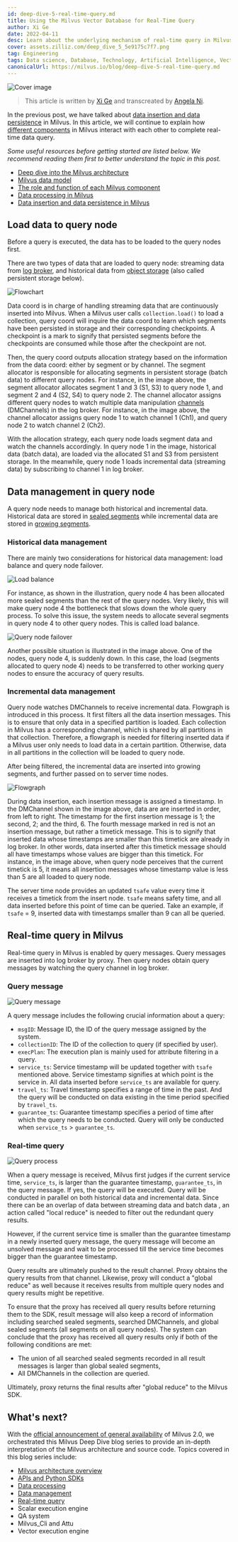 ```yaml
---
id: deep-dive-5-real-time-query.md
title: Using the Milvus Vector Database for Real-Time Query
author: Xi Ge
date: 2022-04-11
desc: Learn about the underlying mechanism of real-time query in Milvus.
cover: assets.zilliz.com/deep_dive_5_5e9175c7f7.png
tag: Engineering
tags: Data science, Database, Technology, Artificial Intelligence, Vector Management
canonicalUrl: https://milvus.io/blog/deep-dive-5-real-time-query.md
---
```


![Cover image](https://assets.zilliz.com/deep_dive_5_5e9175c7f7.png "Real-time query in Milvus.")

> This article is written by [Xi Ge](https://github.com/xige-16) and transcreated by [Angela Ni](https://www.linkedin.com/in/yiyun-n-2aa713163/).

In the previous post, we have talked about [data insertion and data persistence](https://milvus.io/blog/deep-dive-4-data-insertion-and-data-persistence.md) in Milvus. In this article, we will continue to explain how [different components](https://milvus.io/blog/deep-dive-1-milvus-architecture-overview.md) in Milvus interact with each other to complete real-time data query.

*Some useful resources before getting started are listed below. We recommend reading them first to better understand the topic in this post.*
- [Deep dive into the Milvus architecture](https://milvus.io/blog/deep-dive-1-milvus-architecture-overview.md)
- [Milvus data model](https://milvus.io/blog/deep-dive-1-milvus-architecture-overview.md#Data-Model)
- [The role and function of each Milvus component](https://milvus.io/docs/v2.0.x/four_layers.md)
- [Data processing in Milvus](https://milvus.io/blog/deep-dive-3-data-processing.md)
- [Data insertion and data persistence in Milvus](https://milvus.io/blog/deep-dive-4-data-insertion-and-data-persistence.md)

## Load data to query node

Before a query is executed, the data has to be loaded to the query nodes first.

There are two types of data that are loaded to query node: streaming data from [log broker](https://milvus.io/docs/v2.0.x/four_layers.md#Log-broker), and historical data from [object storage](https://milvus.io/docs/v2.0.x/four_layers.md#Object-storage) (also called persistent storage below).

![Flowchart](https://assets.zilliz.com/flowchart_b1c51dfdaa.png "A flowchart of loading data to query node.")

Data coord is in charge of handling streaming data that are continuously inserted into Milvus. When a Milvus user calls `collection.load()` to load a collection, query coord will inquire the data coord to learn which segments have been persisted in storage and their corresponding checkpoints. A checkpoint is a mark to signify that persisted segments before the checkpoints are consumed while those after the checkpoint are not.

Then, the query coord outputs allocation strategy based on the information from the data coord: either by segment or by channel. The segment allocator is responsible for allocating segments in persistent storage  (batch data) to different query nodes. For instance, in the image above, the segment allocator allocates segment 1 and 3 (S1, S3) to query node 1, and segment 2 and 4 (S2, S4) to query node 2. The channel allocator assigns different query nodes to watch multiple data manipulation [channels](https://milvus.io/docs/v2.0.x/data_processing.md#Data-insertion) (DMChannels) in the log broker. For instance, in the image above, the channel allocator assigns query node 1 to watch  channel 1 (Ch1), and query node 2 to watch channel 2 (Ch2).

With the allocation strategy, each query node loads segment data and watch the channels accordingly. In query node 1 in the image, historical data (batch data), are loaded via the allocated S1 and S3 from persistent storage. In the meanwhile, query node 1 loads incremental data (streaming data) by subscribing to channel 1 in log broker. 

## Data management in query node

A query node needs to manage both historical and incremental data. Historical data are stored in [sealed segments](https://milvus.io/blog/deep-dive-4-data-insertion-and-data-persistence.md#Sealed-segment) while incremental data are stored in [growing segments](https://milvus.io/blog/deep-dive-4-data-insertion-and-data-persistence.md#Growing-segment).

### Historical data management

There are mainly two considerations for historical data management: load balance and query node failover.

![Load balance](https://assets.zilliz.com/load_balance_c77e22bb5c.png "Load balance.")

For instance, as shown in the illustration, query node 4 has been allocated more sealed segments than the rest of the query nodes. Very likely, this will make query node 4 the bottleneck that slows down the whole query process. To solve this issue, the system needs to allocate several segments in query node 4 to other query nodes. This is called load balance.

![Query node failover](https://assets.zilliz.com/Query_node_failover_3278c0e307.png "Query node failover.")

Another possible situation is illustrated in the image above. One of the nodes, query node 4, is suddenly down. In this case, the load (segments allocated to query node 4) needs to be transferred to other working query nodes to ensure the accuracy of query results.

### Incremental data management

Query node watches DMChannels to receive incremental data. Flowgraph is introduced in this process. It first filters all the data insertion messages. This is to ensure that only data in a specified partition is loaded. Each collection in Milvus has a corresponding channel, which is shared by all partitions in that collection. Therefore, a flowgraph is needed for filtering inserted data if a Milvus user only needs to load data in a certain partition. Otherwise, data in all partitions in the collection will be loaded to query node. 

After being filtered, the incremental data are inserted into growing segments, and further passed on to server time nodes.

![Flowgraph](https://assets.zilliz.com/flow_graph_dc58651367.png "Flow graph in the process of streaming data insertion.")

During data insertion, each insertion message is assigned a timestamp. In the DMChannel shown in the image above, data are are inserted in order, from left to right. The timestamp for the first insertion message is 1; the second, 2; and the third, 6. The fourth message marked in red is not an insertion message, but rather a timetick message. This is to signify that inserted data whose timestamps are smaller than this timetick are already in log broker. In other words, data inserted after this timetick message should all have timestamps whose values are bigger than this timetick. For instance, in the image above, when query node perceives that the current timetick is 5, it means all insertion messages whose timestamp value is less than 5 are all loaded to query node. 

The server time node provides an updated `tsafe` value every time it receives a timetick from the insert node. `tsafe` means safety time, and all data inserted before this point of time can be queried. Take an example, if `tsafe` = 9, inserted data with timestamps smaller than 9 can all be queried. 

## Real-time query in Milvus

Real-time query in Milvus is enabled by query messages. Query messages are inserted into log broker by proxy. Then query nodes obtain query messages by watching the query channel in log broker.

### Query message

![Query message](https://assets.zilliz.com/query_message_4d57814f47.png "A query message.")

A query message includes the following crucial information about a query:
- `msgID`: Message ID, the ID of the query message assigned by the system.
- `collectionID`: The ID of the collection to query (if specified by user).
- `execPlan`: The execution plan is mainly used for attribute filtering in a query. 
- `service_ts`: Service timestamp will be updated together with `tsafe` mentioned above. Service timestamp signifies at which point is the service in. All data inserted before `service_ts` are available for query.
- `travel_ts`: Travel timestamp specifies a range of time in the past. And the query will be conducted on data existing in the time period specified by `travel_ts`. 
- `guarantee_ts`: Guarantee timestamp specifies a period of time after which the query needs to be conducted. Query will only be conducted when `service_ts` > `guarantee_ts`.

### Real-time query

![Query process](https://assets.zilliz.com/query_process_7f676972d8.png "The process of a query.")

When a query message is received, Milvus first judges if the current service time, `service_ts`, is larger than the guarantee timestamp, `guarantee_ts`, in the query message. If yes, the query will be executed. Query will be conducted in parallel on both historical data and incremental data. Since there can be an overlap of data between streaming data and batch data , an action called "local reduce" is needed to filter out the redundant query results. 

However, if the current service time is smaller than the guarantee timestamp in a newly inserted query message, the query message will become an unsolved message and wait to be processed till the service time becomes bigger than the guarantee timestamp.

Query results are ultimately pushed to the result channel. Proxy obtains the query results from that channel. Likewise, proxy will conduct a "global reduce" as well because it receives results from multiple query nodes and query results might be repetitive.

To ensure that the proxy has received all query results before returning them to the SDK, result message will also keep a record of information including searched sealed segments, searched DMChannels, and global sealed segments (all segments on all query nodes). The system can conclude that the proxy has received all query results only if both of the following conditions are met:

- The union of all searched sealed segments recorded in all result messages is larger than global sealed segments,
- All DMChannels in the collection are queried.

Ultimately, proxy returns the final results after "global reduce" to the Milvus SDK.

## What's next?

With the [official announcement of general availability](https://milvus.io/blog/2022-1-25-annoucing-general-availability-of-milvus-2-0.md) of Milvus 2.0, we orchestrated this Milvus Deep Dive blog series to provide an in-depth interpretation of the Milvus architecture and source code. Topics covered in this blog series include:

- [Milvus architecture overview](https://milvus.io/blog/deep-dive-1-milvus-architecture-overview.md)
- [APIs and Python SDKs](https://milvus.io/blog/deep-dive-2-milvus-sdk-and-api.md)
- [Data processing](https://milvus.io/blog/deep-dive-3-data-processing.md)
- [Data management](https://milvus.io/blog/deep-dive-4-data-insertion-and-data-persistence.md)
- [Real-time query](https://milvus.io/blog/deep-dive-5-real-time-query.md)
- Scalar execution engine
- QA system
- Milvus_Cli and Attu
- Vector execution engine
